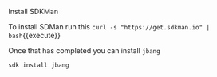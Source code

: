 Install SDKMan

To install SDMan run this `curl -s "https://get.sdkman.io" | bash`{{execute}}

Once that has completed you can install `jbang`

`sdk install jbang`


